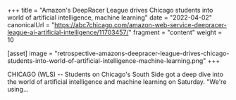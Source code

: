 +++
title = "Amazon's DeepRacer League drives Chicago students into world of artificial intelligence, machine learning"
date = "2022-04-02"
canonicalUrl = "https://abc7chicago.com/amazon-web-service-deepracer-league-ai-artificial-intelligence/11703457/"
fragment = "content"
weight = 10

[asset]
    image = "retrospective-amazons-deepracer-league-drives-chicago-students-into-world-of-artificial-intelligence-machine-learning.png"
+++

CHICAGO (WLS) -- Students on Chicago's South Side got a deep dive into the 
world of artificial intelligence and machine learning on Saturday. "We're 
using...
